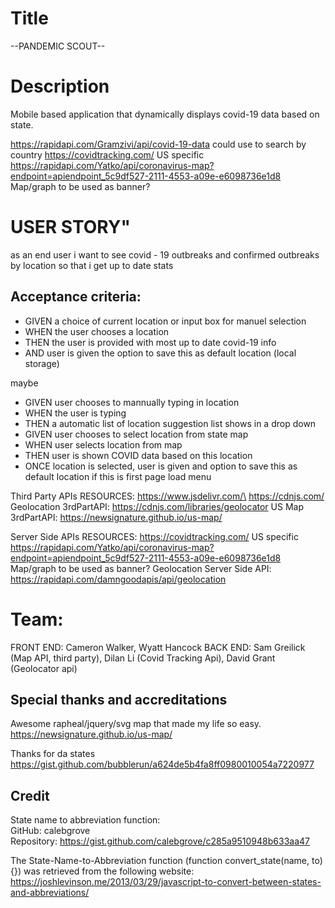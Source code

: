 # Title
--PANDEMIC SCOUT--

# Description
Mobile based application that dynamically displays covid-19 data based on state. 



https://rapidapi.com/Gramzivi/api/covid-19-data  could use to search by country
https://covidtracking.com/   US specific 
https://rapidapi.com/Yatko/api/coronavirus-map?endpoint=apiendpoint_5c9df527-2111-4553-a09e-e6098736e1d8  Map/graph to be used as banner?


# USER STORY"
as an end user
i want to see covid - 19 outbreaks and confirmed outbreaks by location
so that i get up to date stats


## Acceptance criteria:
- GIVEN a choice of current location or input box for manuel selection
- WHEN the user chooses a location
- THEN the user is provided with most up to date covid-19 info
- AND user is given the option to save this as default location (local storage)


maybe
- GIVEN user chooses to mannually typing in location
- WHEN the user is typing
- THEN a automatic list of location suggestion list shows in a drop down 
- GIVEN user chooses to select location from state map
- WHEN user selects location from map
- THEN user is shown COVID data based on this location
- ONCE location is selected, user is given and option to save this as default location if this is first page load
menu


 Third Party APIs RESOURCES:
https://www.jsdelivr.com/\
https://cdnjs.com/
Geolocation 3rdPartAPI: https://cdnjs.com/libraries/geolocator
US Map 3rdPartAPI: https://newsignature.github.io/us-map/

Server Side APIs RESOURCES:
https://covidtracking.com/   US specific 
https://rapidapi.com/Yatko/api/coronavirus-map?endpoint=apiendpoint_5c9df527-2111-4553-a09e-e6098736e1d8  Map/graph to be used as banner?
Geolocation Server Side API: https://rapidapi.com/damngoodapis/api/geolocation

# Team:
FRONT END: Cameron Walker, Wyatt Hancock
BACK END: Sam Greilick (Map API, third party), Dilan Li (Covid Tracking Api), David Grant (Geolocator api)







## Special thanks and accreditations


Awesome rapheal/jquery/svg map that made my life so easy.
https://newsignature.github.io/us-map/

Thanks for da states
https://gist.github.com/bubblerun/a624de5b4fa8ff0980010054a7220977

## Credit
State name to abbreviation function:  
GitHub: calebgrove  
Repository: https://gist.github.com/calebgrove/c285a9510948b633aa47

The State-Name-to-Abbreviation function (function convert_state(name, to) {}) was retrieved from the following website:  
https://joshlevinson.me/2013/03/29/javascript-to-convert-between-states-and-abbreviations/

